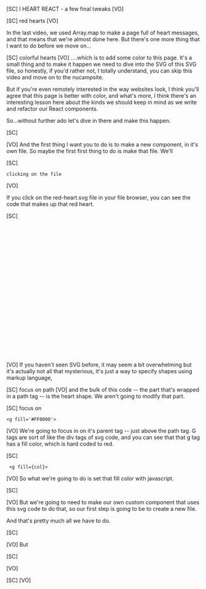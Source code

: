 [SC]
I HEART REACT - a few final tweaks
[VO]

[SC]
red hearts
[VO]

In the last video, we used Array.map to make a page full of heart messages, and that means that we're almost done here. But there's one more thing that I want to do before we move on...

[SC]
colorful hearts
[VO]
....which is to add some color to this page. It's a small thing and to make it happen we need to dive into the SVG of this SVG file, so honestly, if you'd rather not, I totally understand, you can skip this video and move on to the nucampsite.

But if you're even remotely interested in the way websites look, I think you'll agree that this page is better with color, and what's more, I think there's an interesting lesson here about the kinds we should keep in mind as we write and refactor our React components.

So...without further ado let's dive in there and make this happen.

[SC]

[VO]
And the first thing I want you to do is to make a new component, in it's own file. So maybe the first first thing to do is make that file. We'll

[SC]

    clicking on the file

[VO]

If you click on the red-heart.svg file in your file browser, you can see the code that makes up that red heart.

[SC]
<svg xmlns="http://www.w3.org/2000/svg" viewBox="0 0 841.9 595.3">

   <g fill='#FF0000'>
      <path d="M 297.29747,550.86823 
         C 283.52243,535.43191 249.1268,505.33855 220.86277,483.99412 
         C 137.11867,420.75228 125.72108,411.5999 91.719238,380.29088 
         C 29.03471,322.57071 2.413622,264.58086 2.5048478,185.95124 
         C 2.5493594,147.56739 5.1656152,132.77929 15.914734,110.15398 
         C 34.151433,71.768267 61.014996,43.244667 95.360052,25.799457 
         C 119.68545,13.443675 131.6827,7.9542046 172.30448,7.7296236 
         C 214.79777,7.4947896 223.74311,12.449347 248.73919,26.181459 
         C 279.1637,42.895777 310.47909,78.617167 316.95242,103.99205 
         L 320.95052,119.66445 L 330.81015,98.079942 
         C 386.52632,-23.892986 564.40851,-22.06811 626.31244,101.11153 
         C 645.95011,140.18758 648.10608,223.6247 630.69256,270.6244 
         C 607.97729,331.93377 565.31255,378.67493 466.68622,450.30098 
         C 402.0054,497.27462 328.80148,568.34684 323.70555,578.32901 
         C 317.79007,589.91654 323.42339,580.14491 297.29747,550.86823 z" />
      <g transform="translate(129.28571,-64.285714)" />
   </g>
</svg>

[VO]
If you haven't seen SVG before, it may seem a bit overwhelming but it's actually not all that mysterious, it's just a way to specify shapes using markup language,

[SC]
focus on path
[VO]
and the bulk of this code -- the part that's wrapped in a path tag -- is the heart shape. We aren't going to modify that part.

[SC]
focus on

    <g fill='#FF0000'>

[VO]
We're going to focus in on it's parent <g> tag -- just above the path tag. G tags are sort of like the div tags of svg code, and you can see that that g tag has a fill color, which is hard coded to red.

[SC]

     <g fill={col}>

[VO]
So what we're going to do is set that fill color with javascript.

[SC]

[VO]
But we're going to need to make our own custom component that uses this svg code to do that, so our first step is going to be to create a new file.

And that's pretty much all we have to do.

[SC]

[VO]
But

[SC]

[VO]

[SC]
[VO]
